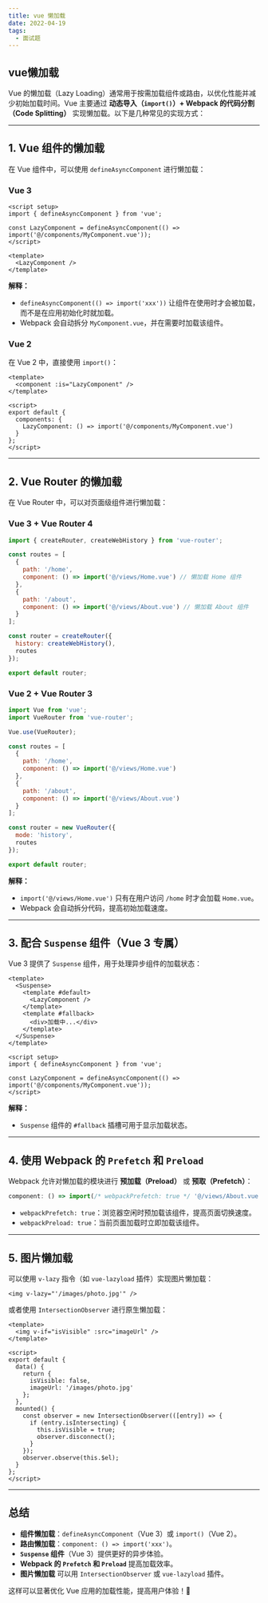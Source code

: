 ```yaml
---
title: vue 懒加载
date: 2022-04-19
tags:
  - 面试题
---
```


## vue懒加载

Vue 的懒加载（Lazy Loading）通常用于按需加载组件或路由，以优化性能并减少初始加载时间。Vue 主要通过 **动态导入（`import()`）+ Webpack 的代码分割（Code Splitting）** 实现懒加载。以下是几种常见的实现方式：

---

## 1. **Vue 组件的懒加载**
在 Vue 组件中，可以使用 `defineAsyncComponent` 进行懒加载：

### **Vue 3**
```vue
<script setup>
import { defineAsyncComponent } from 'vue';

const LazyComponent = defineAsyncComponent(() => import('@/components/MyComponent.vue'));
</script>

<template>
  <LazyComponent />
</template>
```
**解释：**
- `defineAsyncComponent(() => import('xxx'))` 让组件在使用时才会被加载，而不是在应用初始化时就加载。
- Webpack 会自动拆分 `MyComponent.vue`，并在需要时加载该组件。

### **Vue 2**
在 Vue 2 中，直接使用 `import()`：
```vue
<template>
  <component :is="LazyComponent" />
</template>

<script>
export default {
  components: {
    LazyComponent: () => import('@/components/MyComponent.vue')
  }
};
</script>
```

---

## 2. **Vue Router 的懒加载**
在 Vue Router 中，可以对页面级组件进行懒加载：

### **Vue 3 + Vue Router 4**
```javascript
import { createRouter, createWebHistory } from 'vue-router';

const routes = [
  {
    path: '/home',
    component: () => import('@/views/Home.vue') // 懒加载 Home 组件
  },
  {
    path: '/about',
    component: () => import('@/views/About.vue') // 懒加载 About 组件
  }
];

const router = createRouter({
  history: createWebHistory(),
  routes
});

export default router;
```

### **Vue 2 + Vue Router 3**
```javascript
import Vue from 'vue';
import VueRouter from 'vue-router';

Vue.use(VueRouter);

const routes = [
  {
    path: '/home',
    component: () => import('@/views/Home.vue')
  },
  {
    path: '/about',
    component: () => import('@/views/About.vue')
  }
];

const router = new VueRouter({
  mode: 'history',
  routes
});

export default router;
```
**解释：**
- `import('@/views/Home.vue')` 只有在用户访问 `/home` 时才会加载 `Home.vue`。
- Webpack 会自动拆分代码，提高初始加载速度。

---

## 3. **配合 `Suspense` 组件（Vue 3 专属）**
Vue 3 提供了 `Suspense` 组件，用于处理异步组件的加载状态：
```vue
<template>
  <Suspense>
    <template #default>
      <LazyComponent />
    </template>
    <template #fallback>
      <div>加载中...</div>
    </template>
  </Suspense>
</template>

<script setup>
import { defineAsyncComponent } from 'vue';

const LazyComponent = defineAsyncComponent(() => import('@/components/MyComponent.vue'));
</script>
```
**解释：**
- `Suspense` 组件的 `#fallback` 插槽可用于显示加载状态。

---

## 4. **使用 Webpack 的 `Prefetch` 和 `Preload`**
Webpack 允许对懒加载的模块进行 **预加载（Preload）** 或 **预取（Prefetch）**：
```javascript
component: () => import(/* webpackPrefetch: true */ '@/views/About.vue')
```
- `webpackPrefetch: true`：浏览器空闲时预加载该组件，提高页面切换速度。
- `webpackPreload: true`：当前页面加载时立即加载该组件。

---

## 5. **图片懒加载**
可以使用 `v-lazy` 指令（如 `vue-lazyload` 插件）实现图片懒加载：
```vue
<img v-lazy="'/images/photo.jpg'" />
```
或者使用 `IntersectionObserver` 进行原生懒加载：
```vue
<template>
  <img v-if="isVisible" :src="imageUrl" />
</template>

<script>
export default {
  data() {
    return {
      isVisible: false,
      imageUrl: '/images/photo.jpg'
    };
  },
  mounted() {
    const observer = new IntersectionObserver(([entry]) => {
      if (entry.isIntersecting) {
        this.isVisible = true;
        observer.disconnect();
      }
    });
    observer.observe(this.$el);
  }
};
</script>
```

---

## **总结**
- **组件懒加载**：`defineAsyncComponent`（Vue 3）或 `import()`（Vue 2）。
- **路由懒加载**：`component: () => import('xxx')`。
- **`Suspense` 组件**（Vue 3）提供更好的异步体验。
- **Webpack 的 `Prefetch` 和 `Preload`** 提高加载效率。
- **图片懒加载** 可以用 `IntersectionObserver` 或 `vue-lazyload` 插件。

这样可以显著优化 Vue 应用的加载性能，提高用户体验！🚀